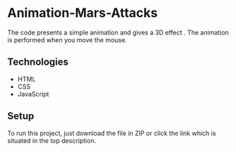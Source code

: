 # Animation-Mars-Attacks

The code presents a simple animation and gives a 3D effect . The animation is performed when you move the mouse.

## Technologies
* HTML
* CSS
* JavaScript

## Setup
To run this project, just download the file in ZIP or click the link which is situated in the top description.
